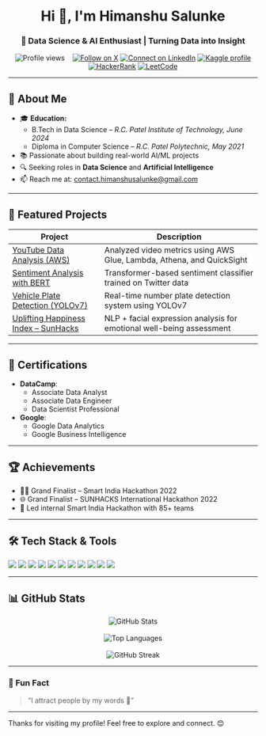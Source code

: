 <h1 align="center">Hi 👋, I'm Himanshu Salunke</h1>
<h3 align="center">🚀 Data Science & AI Enthusiast | Turning Data into Insight</h3>

<p align="center">
  <img src="https://komarev.com/ghpvc/?username=hrs0221&label=Profile%20views&color=0e75b6&style=flat" alt="Profile views" />
  &nbsp;&nbsp;
  <a href="https://x.com/Wiser_0221"><img src="https://img.shields.io/twitter/follow/Wiser_0221?logo=twitter&style=for-the-badge" alt="Follow on X" /></a>
  <a href="https://linkedin.com/in/hr0221"><img src="https://img.shields.io/badge/LinkedIn-0077B5?style=for-the-badge&logo=linkedin" alt="Connect on LinkedIn" /></a>
  <a href="https://kaggle.com/hrs0221"><img src="https://img.shields.io/badge/Kaggle-20BEFF?style=for-the-badge&logo=kaggle" alt="Kaggle profile" /></a>
  <a href="https://www.hackerrank.com/salunkehimanshu1"><img src="https://img.shields.io/badge/HackerRank-2EC866?style=for-the-badge&logo=hackerrank" alt="HackerRank" /></a>
  <a href="https://leetcode.com/salunkehimanshu2001"><img src="https://img.shields.io/badge/LeetCode-FE5F1B?style=for-the-badge&logo=leetcode" alt="LeetCode" /></a>
</p>

---

## 💼 About Me
- 🎓 **Education:**
  - B.Tech in Data Science – *R.C. Patel Institute of Technology, June 2024*
  - Diploma in Computer Science – *R.C. Patel Polytechnic, May 2021*
- 📚 Passionate about building real-world AI/ML projects  
- 🔍 Seeking roles in **Data Science** and **Artificial Intelligence**  
- 📫 Reach me at: [contact.himanshusalunke@gmail.com](mailto:contact.himanshusalunke@gmail.com)

---

## 🚀 Featured Projects
| Project | Description |
|--------|------------|
| [YouTube Data Analysis (AWS)](https://github.com/HRS0221/Data-Engineering-Youtube-Data-Analysis) | Analyzed video metrics using AWS Glue, Lambda, Athena, and QuickSight |
| [Sentiment Analysis with BERT](https://github.com/HRS0221/Sentiment-Analysis-with-Deep-Learning-Using-Bert) | Transformer-based sentiment classifier trained on Twitter data |
| [Vehicle Plate Detection (YOLOv7)](https://github.com/HRS0221/Smart-India-Hackathon-2022) | Real-time number plate detection system using YOLOv7 |
| [Uplifting Happiness Index – SunHacks](https://github.com/HRS0221/SUNHACK-International-Level-Hackathon) | NLP + facial expression analysis for emotional well-being assessment |

---

## 📜 Certifications
- **DataCamp**:
  - Associate Data Analyst  
  - Associate Data Engineer  
  - Data Scientist Professional  
- **Google**:
  - Google Data Analytics  
  - Google Business Intelligence  

---

## 🏆 Achievements
- 👨‍💻 Grand Finalist – Smart India Hackathon 2022  
- 🌐 Grand Finalist – SUNHACKS International Hackathon 2022  
- 🧠 Led internal Smart India Hackathon with 85+ teams  

---

## 🛠️ Tech Stack & Tools
<p align="left">
  <img src="https://img.shields.io/badge/Python-3776AB?style=for-the-badge&logo=python&logoColor=white" />
  <img src="https://img.shields.io/badge/SQL-00758F?style=for-the-badge&logo=mysql&logoColor=white" />
  <img src="https://img.shields.io/badge/AWS-232F3E?style=for-the-badge&logo=amazonaws&logoColor=white" />
  <img src="https://img.shields.io/badge/TensorFlow-FF6F00?style=for-the-badge&logo=tensorflow&logoColor=white" />
  <img src="https://img.shields.io/badge/PyTorch-EE4C2C?style=for-the-badge&logo=pytorch&logoColor=white" />
  <img src="https://img.shields.io/badge/YOLOv7-000000?style=for-the-badge&logoColor=white" />
  <img src="https://img.shields.io/badge/BERT-0052C2?style=for-the-badge&logoColor=white" />
  <img src="https://img.shields.io/badge/Tableau-0081CB?style=for-the-badge&logo=tableau&logoColor=white" />
  <img src="https://img.shields.io/badge/PowerBI-F2C811?style=for-the-badge&logo=powerbi&logoColor=black" />
  <img src="https://img.shields.io/badge/Docker-2496ED?style=for-the-badge&logo=docker&logoColor=white" />
  <img src="https://img.shields.io/badge/Git-F05032?style=for-the-badge&logo=git&logoColor=white" />
</p>

---

## 📊 GitHub Stats
<p align="center">
  <img src="https://github-readme-stats.vercel.app/api?username=hrs0221&show_icons=true&theme=radical" alt="GitHub Stats" />
  <br><br>
  <img src="https://github-readme-stats.vercel.app/api/top-langs/?username=hrs0221&layout=compact&theme=radical" alt="Top Languages" />
  <br><br>
  <img src="https://github-readme-streak-stats.herokuapp.com/?user=hrs0221&theme=dark" alt="GitHub Streak" />
</p>

---

### 💬 Fun Fact
> “I attract people by my words 🙂”

---

Thanks for visiting my profile! Feel free to explore and connect. 😊
